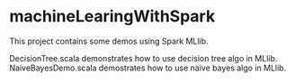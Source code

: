 # machineLearingWithSpark
This project contains some demos using Spark MLlib.


DecisionTree.scala demonstrates how to use decision tree algo in MLlib.
NaiveBayesDemo.scala demostrates how to use naive bayes algo in MLlib.
